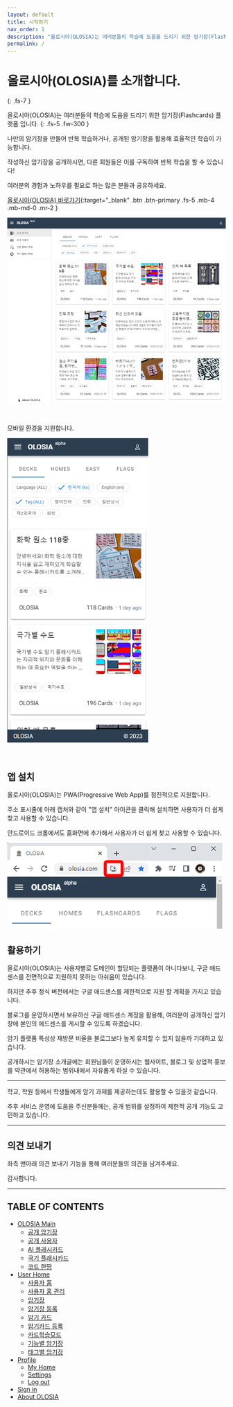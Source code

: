 ```yaml
---
layout: default
title: 시작하기
nav_order: 1
description: "올로시아(OLOSIA)는 여러분들의 학습에 도움을 드리기 위한 암기장(Flashcards) 플랫폼 입니다."
permalink: /
---
```


# 올로시아(OLOSIA)를 소개합니다.
{: .fs-7 }

올로시아(OLOSIA)는 여러분들의 학습에 도움을 드리기 위한 암기장(Flashcards) 플랫폼 입니다.
{: .fs-5 .fw-300 }

나만의 암기장을 만들어 반복 학습하거나, 공개된 암기장을 활용해 효율적인 학습이 가능합니다.

작성하신 암기장을 공개하시면, 다른 회원들은 이를 구독하여 반복 학습을 할 수 있습니다!

여러분의 경험과 노하우를 필요로 하는 많은 분들과 공유하세요.

[올로시아(OLOSIA) 바로가기](https://olosia.com/){:target="_blank" .btn .btn-primary .fs-5 .mb-4 .mb-md-0 .mr-2 }

![decks-pc](/assets/images/main/decks_ko.png)

<br />

모바일 환경을 지원합니다.

![decks-mobile](/assets/images/main/decks_mobile.png)

<br />

## 앱 설치

올로시아(OLOSIA)는 PWA(Progressive Web App)를 점진적으로 지원합니다.

주소 표시줄에 아래 캡처와 같이 "앱 설치" 아이콘을 클릭해 설치하면 사용자가 더 쉽게 찾고 사용할 수 있습니다.

안드로이드 크롬에서도 홈화면에 추가해서 사용자가 더 쉽게 찾고 사용할 수 있습니다.

![PWA-install-pc](/assets/images/PWA-install-pc.png)

## 활용하기

올로시아(OLOSIA)는 사용자별로 도메인이 할당되는 플랫폼이 아니다보니, 구글 애드센스를 전면적으로 지원하지 못하는 아쉬움이 있습니다.

하지만 추후 정식 버전에서는 구글 애드센스를 제한적으로 지원 할 계획을 가지고 있습니다.

블로그를 운영하시면서 보유하신 구글 애드센스 계정을 활용해, 여러분이 공개하신 암기장에 본인의 에드센스를 게시할 수 있도록 하겠습니다.

암기 플랫폼 특성상 재방문 비율을 블로그보다 높게 유지할 수 있지 않을까 기대하고 있습니다.

공개하시는 암기장 소개글에는 회원님들이 운영하시는 웹사이트, 블로그 및 상업적 홍보를 약관에서 허용하는 범위내에서 자유롭게 하실 수 있습니다.

---

학교, 학원 등에서 학생들에게 암기 과제를 제공하는데도 활용할 수 있을것 같습니다.

추후 서비스 운영에 도움을 주신분들께는, 공개 범위를 설정하여 제한적 공개 기능도 고민하고 있습니다.

---

## 의견 보내기

좌측 맨아래 의견 보내기 기능을 통해 여러분들의 의견을 남겨주세요.

감사합니다.

---

## TABLE OF CONTENTS

- [OLOSIA Main](https://olosia.github.io/docs/main)
    - [공개 암기장](/docs/main/decks)
    - [공개 사용자](/docs/main/easy)
    - [AI 플래시카드](/docs/main/aicards)
    - [국기 플래시카드](/docs/main/flag)
    - [코드 한땀](/docs/main/code-hanttam)
- [User Home](/docs/user-home)
    - [사용자 홈](/docs/user-home/home-main)
    - [사용자 홈 관리](/docs/user-home/home-edit)
    - [암기장](/docs/user-home/note-main)
    - [암기장 등록](/docs/user-home/note-edit)
    - [암기 카드](/docs/user-home/card-main)
    - [암기카드 등록](/docs/user-home/card-edit)
    - [카드학습모드](/docs/user-home/today-learning)
    - [기능별 암기장](/docs/user-home/decks-list)
    - [태그별 암기장](/docs/user-home/tags-list)
- [Profile](/docs/profile)
    - [My Home](/docs/profile/my-home)
    - [Settings](/docs/profile/user-settings)
    - [Log out](/docs/profile/log-out)
- [Sign in](/docs/sign-in)
- [About OLOSIA](/docs/about)